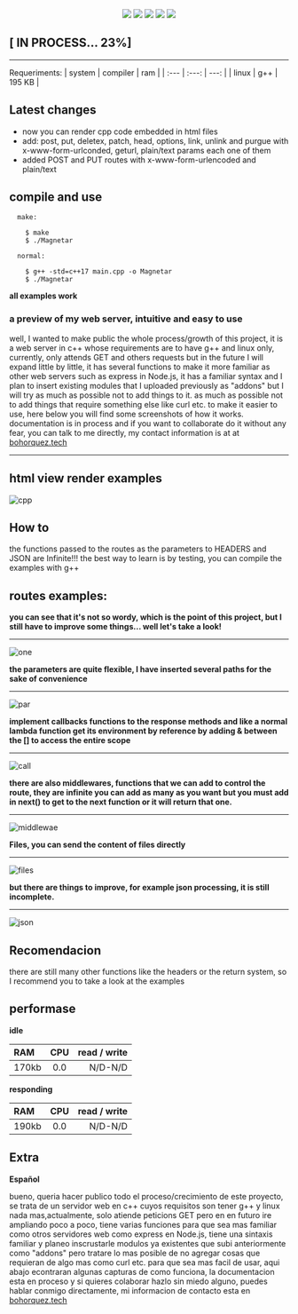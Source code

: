 
 <div align="center"> 
   <img src="https://img.shields.io/static/v1?label=dedicate days&message=5&color=success">
   <img src="https://img.shields.io/static/v1?label=update in&message=days&color=green">
   <img src="https://img.shields.io/static/v1?label=lenguage&message=CPP&color=blue">
   <img src="https://img.shields.io/static/v1?label=standar&message=CPP17&color=red">
   <img src="https://img.shields.io/static/v1?label=CONTRIBUTIONS&message=ALL WELCOME&color=green">   
  
 </div>
 
## [ IN PROCESS... 23%]

<hr/>

 Requeriments:
| system          | compiler            |     ram     |
| :---            |     :---:           |        ---: |
| linux           |  g++                |   195 KB    |


## Latest changes

- now you can render cpp code embedded in html files
- add: post, put, deletex, patch, head, options, link, unlink and purgue with x-www-form-urlconded, geturl, plain/text params each one of them
- added POST and PUT routes with x-www-form-urlencoded and plain/text



## compile and use

```
  make:
  
    $ make 
    $ ./Magnetar
    
  normal:
    
    $ g++ -std=c++17 main.cpp -o Magnetar
    $ ./Magnetar

```
 **all examples work**
### a preview of my web server,  intuitive and easy to use


well, I wanted to make public the whole process/growth of this project, it is a web server in c++ whose requirements are to have g++ and linux only, currently, only attends GET and others requests but in the future I will expand little by little, it has several functions to make it more familiar as other web servers such as express in Node.js, it has a familiar syntax and I plan to insert existing modules that I uploaded previously as "addons" but I will try as much as possible not to add things to it. as much as possible not to add things that require something else like curl etc. to make it easier to use, here below you will find some screenshots of how it works. documentation is in process and if you want to collaborate do it without any fear, you can talk to me directly, my contact information is at  at [bohorquez.tech](https://bohorquez.tech)

<hr />

## html view render examples

![cpp](https://user-images.githubusercontent.com/52190352/181878795-36517e4f-b9e2-4314-b694-2bca2995a8ab.png)



## How to


the functions passed to the routes as the parameters to HEADERS and JSON are Infinite!!!
the best way to learn is by testing, you can compile the examples with g++ 


## routes examples:

**you can see that it's not so wordy, which is the point of this project, but I still have to improve some things... well let's take a look!**
<hr />

![one](https://user-images.githubusercontent.com/52190352/181191086-0534cddc-4122-443f-a7fe-96ce6fef8f6e.png)




**the parameters are quite flexible, I have inserted several paths for the sake of convenience**
<hr />

![par](https://user-images.githubusercontent.com/52190352/181192466-618133a9-454b-4eda-8663-bac2db1a32a3.png)



**implement callbacks functions to the response methods and like a normal lambda function get its environment by reference by adding & between the [] to access the entire scope**
<hr />

![call](https://user-images.githubusercontent.com/52190352/181193685-18e0d75b-b7ac-4eba-824d-9bce5a25137b.png)




**there are also middlewares, functions that we can add to control the route, they are infinite you can add as many as you want but you must add in next() to get to the next function or it will return that one.**
<hr />

![middlewae](https://user-images.githubusercontent.com/52190352/181194266-efb43605-7509-4048-8053-13f99d769013.png)


**Files, you can send the content of files directly**
<hr/>

![files](https://user-images.githubusercontent.com/52190352/181195297-a7a50661-be89-41f1-b698-379b848389db.png)


**but there are things to improve, for example json processing, it is still incomplete.**
<hr />

![json](https://user-images.githubusercontent.com/52190352/181195726-2c49f47c-ba6f-4531-85b5-3c1711232340.png)






## Recomendacion

there are still many other functions like the headers or the return system, so I recommend you to take a look at the examples




## performase

**idle**

| RAM          | CPU            | read / write  |
| :---         |     :---:      |          ---: |
| 170kb        |  0.0           |   N/D-N/D     |

**responding**

| RAM          | CPU            | read / write  |
| :---         |     :---:      |          ---: |
| 190kb        |  0.0           |   N/D-N/D     |









## Extra

**Español**

bueno, queria hacer publico todo el proceso/crecimiento de este proyecto, se trata de un servidor web en c++ cuyos requisitos son tener g++ y linux nada mas,actualmente, solo atiende peticions GET pero en en futuro ire ampliando poco a poco, tiene varias funciones para que sea mas familiar como otros servidores web como express en  Node.js, tiene una sintaxis familiar y planeo inscrustarle modulos ya existentes que subi anteriormente como "addons" pero tratare lo mas posible de no agregar cosas que requieran de algo mas como curl etc. para que sea mas facil de usar, aqui abajo econtraran algunas capturas de como  funciona, la documentacion esta en proceso y si quieres colaborar hazlo sin miedo alguno, puedes hablar conmigo directamente, mi informacion de contacto esta en [bohorquez.tech](https://bohorquez.tech)


